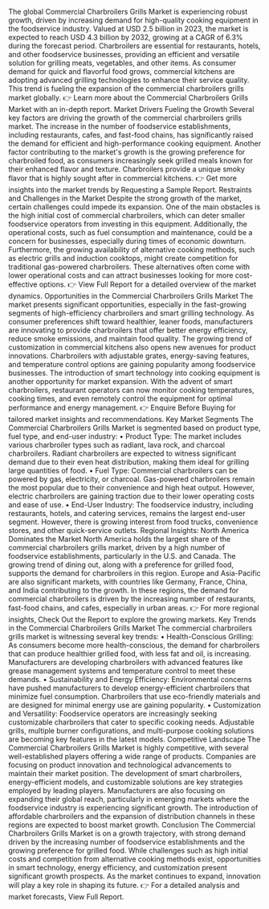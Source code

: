 The global Commercial Charbroilers Grills Market is experiencing robust growth, driven by increasing demand for high-quality cooking equipment in the foodservice industry. Valued at USD 2.5 billion in 2023, the market is expected to reach USD 4.3 billion by 2032, growing at a CAGR of 6.3% during the forecast period. Charbroilers are essential for restaurants, hotels, and other foodservice businesses, providing an efficient and versatile solution for grilling meats, vegetables, and other items.
As consumer demand for quick and flavorful food grows, commercial kitchens are adopting advanced grilling technologies to enhance their service quality. This trend is fueling the expansion of the commercial charbroilers grills market globally.
👉 Learn more about the Commercial Charbroilers Grills Market with an in-depth report.
Market Drivers Fueling the Growth
Several key factors are driving the growth of the commercial charbroilers grills market. The increase in the number of foodservice establishments, including restaurants, cafes, and fast-food chains, has significantly raised the demand for efficient and high-performance cooking equipment.
Another factor contributing to the market's growth is the growing preference for charbroiled food, as consumers increasingly seek grilled meals known for their enhanced flavor and texture. Charbroilers provide a unique smoky flavor that is highly sought after in commercial kitchens.
👉 Get more insights into the market trends by Requesting a Sample Report.
Restraints and Challenges in the Market
Despite the strong growth of the market, certain challenges could impede its expansion. One of the main obstacles is the high initial cost of commercial charbroilers, which can deter smaller foodservice operators from investing in this equipment. Additionally, the operational costs, such as fuel consumption and maintenance, could be a concern for businesses, especially during times of economic downturn.
Furthermore, the growing availability of alternative cooking methods, such as electric grills and induction cooktops, might create competition for traditional gas-powered charbroilers. These alternatives often come with lower operational costs and can attract businesses looking for more cost-effective options.
👉 View Full Report for a detailed overview of the market dynamics.
Opportunities in the Commercial Charbroilers Grills Market
The market presents significant opportunities, especially in the fast-growing segments of high-efficiency charbroilers and smart grilling technology. As consumer preferences shift toward healthier, leaner foods, manufacturers are innovating to provide charbroilers that offer better energy efficiency, reduce smoke emissions, and maintain food quality.
The growing trend of customization in commercial kitchens also opens new avenues for product innovations. Charbroilers with adjustable grates, energy-saving features, and temperature control options are gaining popularity among foodservice businesses.
The introduction of smart technology into cooking equipment is another opportunity for market expansion. With the advent of smart charbroilers, restaurant operators can now monitor cooking temperatures, cooking times, and even remotely control the equipment for optimal performance and energy management.
👉 Enquire Before Buying for tailored market insights and recommendations.
Key Market Segments
The Commercial Charbroilers Grills Market is segmented based on product type, fuel type, and end-user industry:
•	Product Type: The market includes various charbroiler types such as radiant, lava rock, and charcoal charbroilers. Radiant charbroilers are expected to witness significant demand due to their even heat distribution, making them ideal for grilling large quantities of food.
•	Fuel Type: Commercial charbroilers can be powered by gas, electricity, or charcoal. Gas-powered charbroilers remain the most popular due to their convenience and high heat output. However, electric charbroilers are gaining traction due to their lower operating costs and ease of use.
•	End-User Industry: The foodservice industry, including restaurants, hotels, and catering services, remains the largest end-user segment. However, there is growing interest from food trucks, convenience stores, and other quick-service outlets.
Regional Insights: North America Dominates the Market
North America holds the largest share of the commercial charbroilers grills market, driven by a high number of foodservice establishments, particularly in the U.S. and Canada. The growing trend of dining out, along with a preference for grilled food, supports the demand for charbroilers in this region.
Europe and Asia-Pacific are also significant markets, with countries like Germany, France, China, and India contributing to the growth. In these regions, the demand for commercial charbroilers is driven by the increasing number of restaurants, fast-food chains, and cafes, especially in urban areas.
👉 For more regional insights, Check Out the Report to explore the growing markets.
Key Trends in the Commercial Charbroilers Grills Market
The commercial charbroilers grills market is witnessing several key trends:
•	Health-Conscious Grilling: As consumers become more health-conscious, the demand for charbroilers that can produce healthier grilled food, with less fat and oil, is increasing. Manufacturers are developing charbroilers with advanced features like grease management systems and temperature control to meet these demands.
•	Sustainability and Energy Efficiency: Environmental concerns have pushed manufacturers to develop energy-efficient charbroilers that minimize fuel consumption. Charbroilers that use eco-friendly materials and are designed for minimal energy use are gaining popularity.
•	Customization and Versatility: Foodservice operators are increasingly seeking customizable charbroilers that cater to specific cooking needs. Adjustable grills, multiple burner configurations, and multi-purpose cooking solutions are becoming key features in the latest models.
Competitive Landscape
The Commercial Charbroilers Grills Market is highly competitive, with several well-established players offering a wide range of products. Companies are focusing on product innovation and technological advancements to maintain their market position. The development of smart charbroilers, energy-efficient models, and customizable solutions are key strategies employed by leading players.
Manufacturers are also focusing on expanding their global reach, particularly in emerging markets where the foodservice industry is experiencing significant growth. The introduction of affordable charbroilers and the expansion of distribution channels in these regions are expected to boost market growth.
Conclusion
The Commercial Charbroilers Grills Market is on a growth trajectory, with strong demand driven by the increasing number of foodservice establishments and the growing preference for grilled food. While challenges such as high initial costs and competition from alternative cooking methods exist, opportunities in smart technology, energy efficiency, and customization present significant growth prospects. As the market continues to expand, innovation will play a key role in shaping its future.
👉 For a detailed analysis and market forecasts, View Full Report.


